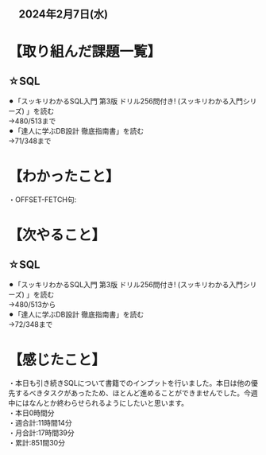 ## 　2024年2月7日(水)
# 【取り組んだ課題一覧】
## ☆SQL
⚫︎「スッキリわかるSQL入門 第3版 ドリル256問付き! (スッキリわかる入門シリーズ) 」を読む<br>
→480/513まで<br>
⚫︎「達人に学ぶDB設計 徹底指南書」を読む<br>
→71/348まで<br>
# 【わかったこと】
・OFFSET-FETCH句:
# 【次やること】
## ☆SQL
⚫︎「スッキリわかるSQL入門 第3版 ドリル256問付き! (スッキリわかる入門シリーズ) 」を読む<br>
→480/513から<br>
⚫︎「達人に学ぶDB設計 徹底指南書」を読む<br>
→72/348まで<br>
# 【感じたこと】
・本日も引き続きSQLについて書籍でのインプットを行いました。本日は他の優先するべきタスクがあったため、ほとんど進めることができませんでした。今週中にはなんとか終わらせられるようにしたいと思います。<br>
・本日0時間分<br>
・週合計:11時間14分<br>
・月合計:17時間39分<br>
・累計:851間30分<br>
